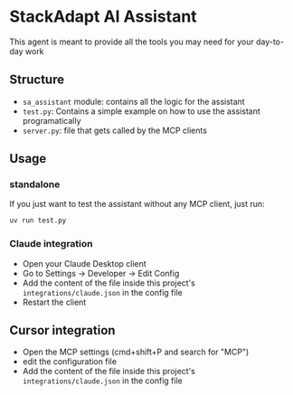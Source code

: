 # StackAdapt AI Assistant

This agent is meant to provide all the tools you may need for your day-to-day work


## Structure

- `sa_assistant` module: contains all the logic for the assistant
- `test.py`: Contains a simple example on how to use the assistant programatically
- `server.py`: file that gets called by the MCP clients

## Usage

### standalone

If you just want to test the assistant without any MCP client, just run:

```python
uv run test.py
```

### Claude integration

- Open your Claude Desktop client
- Go to Settings -> Developer -> Edit Config
- Add the content of the file inside this project's `integrations/claude.json` in the config file
- Restart the client

## Cursor integration

- Open the MCP settings (cmd+shift+P and search for "MCP")
- edit the configuration file
- Add the content of the file inside this project's `integrations/claude.json` in the config file

